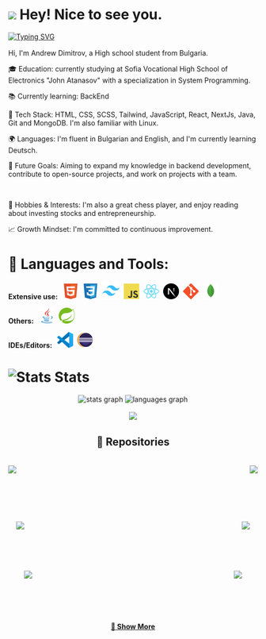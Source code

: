 <h1><img src="https://emojis.slackmojis.com/emojis/images/1531849430/4246/blob-sunglasses.gif?1531849430" width="30"/> Hey! Nice to see you.</h1>

<a href="https://git.io/typing-svg">
  <img src="https://readme-typing-svg.demolab.com?font=Fira+Code&weight=500&size=28&duration=3400&pause=350&vCenter=true&multiline=true&repeat=false&width=910&height=100&lines=Welcome+to+my+page!;I'm+Andrew%2C+Full+Stack+developer+from+Sofia%2C+Bulgaria." alt="Typing SVG" />
</a>

  <p>Hi, I'm Andrew Dimitrov, a High school student from Bulgaria. <img src="https://cdn-icons-png.flaticon.com/512/5372/5372659.png" width="16px" height="16px"/></p>
  <p>🎓 Education: currently studying at Sofia Vocational High School of Electronics "John Atanasov" with a specialization in System Programming.</p>
  <p>📚 Currently learning: BackEnd</p>
  <p>🚀 Tech Stack: HTML, CSS, SCSS, Tailwind, JavaScript, React, NextJs, Java, Git and MongoDB. I'm also familiar with Linux.</p>
  <p>🌍 Languages: I'm fluent in Bulgarian and English, and I'm currently learning Deutsch.</p>
  <p>🌱 Future Goals: Aiming to expand my knowledge in backend development, contribute to open-source projects, and work on projects with a team.</p>

  <br>
  
  <p>🎯 Hobbies & Interests: I'm also a great chess player, and enjoy reading about investing stocks and entrepreneurship.</p>
  <p>📈 Growth Mindset: I'm committed to continuous improvement.</p>
  
# 🔨 Languages and Tools:

**Extensive use: &nbsp;**
  <code><img src="https://github.com/devicons/devicon/blob/master/icons/html5/html5-original.svg" title="HTML5" alt="HTML5" width="32" height="32"/></code>&nbsp;
  <code><img src="https://github.com/devicons/devicon/blob/master/icons/css3/css3-original.svg" title="CSS3" alt="CSS3" width="32" height="32"/></code>&nbsp;
  <code><img src="https://github.com/devicons/devicon/blob/master/icons/tailwindcss/tailwindcss-original.svg" title="Tailwind" alt="Tailwind" width="35" height="35"/></code>&nbsp;
  <code><img src="https://github.com/devicons/devicon/blob/master/icons/javascript/javascript-original.svg" title="JavaScript" alt="JavaScript" width="32" height="32"/></code>&nbsp;
  <code><img src="https://github.com/devicons/devicon/blob/master/icons/react/react-original.svg" title="React" alt="React" width="32" height="32"/></code>&nbsp;
  <code><img src="https://github.com/devicons/devicon/blob/master/icons/nextjs/nextjs-original.svg" title="nextjs" alt="nextjs" width="32" height="32"/></code>&nbsp;
  <code><img src="https://github.com/devicons/devicon/blob/master/icons/git/git-original.svg" title="git" alt="git" width="32" height="32"/></code>&nbsp;
  <code><img src="https://github.com/devicons/devicon/blob/master/icons/mongodb/mongodb-original.svg" title="mongodb" alt="mongodb" width="32" height="32"/></code>&nbsp;

**Others: &nbsp;**
  <code><img src="https://github.com/devicons/devicon/blob/master/icons/java/java-original.svg" title="Java" alt="Java" width="32" height="32"/></code>&nbsp;
  <code><img src="https://github.com/devicons/devicon/blob/master/icons/spring/spring-original.svg" title="Spring" alt="Spring" width="32" height="32"/></code>&nbsp;

**IDEs/Editors: &nbsp;**
  <code><img src="https://github.com/devicons/devicon/blob/master/icons/vscode/vscode-original.svg" title="VSCode" alt="VSCode" width="32" height="32"/></code>&nbsp;
  <code><img src="https://github.com/devicons/devicon/blob/master/icons/eclipse/eclipse-original.svg" title="Eclipse" alt="Eclipse" width="32" height="32"/></code>&nbsp;

# <img src="https://cdn-icons-png.flaticon.com/512/1011/1011528.png" alt="Stats" height="25px" width="25px"> Stats

<div align="center">
  <img src="https://github-readme-stats.vercel.app/api?username=AndrewDimitrov&hide_title=false&hide_rank=false&show_icons=true&include_all_commits=true&count_private=true&disable_animations=false&theme=dark&locale=en&hide_border=true" height="160" alt="stats graph" />
  <img src="https://github-readme-stats.vercel.app/api/top-langs?username=AndrewDimitrov&locale=en&hide_title=false&layout=compact&card_width=330&langs_count=5&theme=dark&hide_border=true" height="160" alt="languages graph" />
</div>

<!--- <div align="center">
  <img src="https://github-readme-streak-stats.herokuapp.com/?user=AndrewDimitrov&theme=dark&hide_border=true" alt="streak stats graph" />
</div> -->

<br>

<!---  <img src="https://github-readme-activity-graph.vercel.app/graph?username=AndrewDimitrov&theme=react-dark&bg_color=20232a&hide_border=true" width="100%"/> -->

<div align="center">
 <img src="https://github-readme-stats.vercel.app/api/wakatime?username=Andrey_Dimitrov&layout=compact&theme=dark">
</div>
</div>

<h2 align="center">📂 Repositories</h2>
<br>
<div width="100%" align="center">
  <a align="left" href="https://github.com/AndrewDimitrov/CodeWars-Solutions" title="CodeWars Solutions"><img align="left" height="115" src="https://github-readme-stats.vercel.app/api/pin/?username=AndrewDimitrov&repo=CodeWars-Solutions&theme=react&border_color=61dafb&border_radius=10"></a>
  <a align="left" href="https://github.com/AndrewDimitrov/Where-in-the-world" title="Where in the world"><img align="right" height="115" src="https://github-readme-stats.vercel.app/api/pin/?username=AndrewDimitrov&repo=Where-in-the-world&theme=react&border_color=61dafb&border_radius=10"></a>
</div>

<br/><br/><br/><br/><br/>

<div width="100%" align="center">
  <a align="left" href="https://github.com/AndrewDimitrov/English-Dictionary" title="English Dictionary"><img align="left" height="115" src="https://github-readme-stats.vercel.app/api/pin/?username=AndrewDimitrov&repo=English-Dictionary&theme=react&border_color=61dafb&border_radius=10"></a>
  <a align="right" href="https://github.com/AndrewDimitrov/Tip-Calculator" title="Tip Calculator"><img align="right" height="115" src="https://github-readme-stats.vercel.app/api/pin/?username=AndrewDimitrov&repo=Tip-Calculator&theme=react&border_color=61dafb&border_radius=10"></a>
</div>

<br/><br/><br/><br/><br/>

<div width="100%" align="center">
  <a align="left" href="https://github.com/AndrewDimitrov/GitHub-Api" title="GitHub Api"><img align="left" height="115" src="https://github-readme-stats.vercel.app/api/pin/?username=AndrewDimitrov&repo=GitHub-Api&theme=react&border_color=61dafb&border_radius=10"></a>
  <a align="right" href="https://github.com/AndrewDimitrov/Product-Page" title="Product Page"><img align="right" height="115" src="https://github-readme-stats.vercel.app/api/pin/?username=AndrewDimitrov&repo=Product-Page&theme=react&border_color=61dafb&border_radius=10"></a>
</div>

<br/><br/><br/><br/><br/>

<h4 align="center">
  <a href="https://github.com/AndrewDimitrov?tab=repositories" title="Show Repositories">🔎 Show More</a>
</h4>

